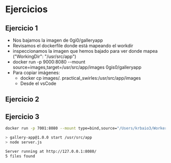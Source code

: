 # Ejercicios

## Ejercicio 1

- Nos bajamos la imagen de 0gi0/galleryapp
- Revisamos el dockerfile donde está mapeando el workdir
- inspeccionamos la imagen que hemos bajado para ver donde mapea ("WorkingDir": "/usr/src/app")
- docker run -p 9000:8080 --mount source=images,target=/usr/src/app/images 0gis0/galleryapp
- Para copiar imágenes:
  - docker cp images/. practical_swirles:/usr/src/app/images
  - Desde el vsCode

## Ejercicio 2

## Ejercicio 3

```bash
docker run -p 7001:8080 --mount type=bind,source="/Users/krbaio3/Worker/LemonCode/devOps/lm-bootcaamp-devops/Docker/Ejercicios/Ejercicios 2/images",target=/usr/src/app/images 0gis0/galleryapp

> gallery-app@1.0.0 start /usr/src/app
> node server.js

Server running at http://127.0.0.1:8080/
5 files found
```
